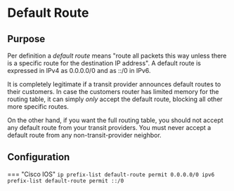 # Default Route

## Purpose

Per definition a *default route* means "route all packets this way unless there is a specific route for the destination IP address". A default route is expressed in IPv4 as 0.0.0.0/0 and as ::/0 in IPv6.

It is completely legitimate if a transit provider announces default routes to their customers. In case the customers router has limited memory for the routing table, it can simply *only* accept the default route, blocking all other more specific routes.

On the other hand, if you want the full routing table, you should not accept any default route from your transit providers. You must never accept a default route from any non-transit-provider neighbor.

## Configuration

=== "Cisco IOS"
    ```
    ip prefix-list default-route permit 0.0.0.0/0
    ipv6 prefix-list default-route permit ::/0
    ```
